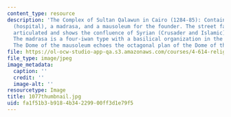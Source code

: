 ```yaml
---
content_type: resource
description: 'The Complex of Sultan Qalawun in Cairo (1284-85): Contains a bimaristan
  (hospital), a madrasa, and a mausoleum for the founder. The street fa?ade is well
  articulated and shows the confluence of Syrian (Crusader and Islamic) arrangements.
  The madrasa is a four-iwan type with a basilical organization in the qiblai wan.
  The Dome of the mausoleum echoes the octagonal plan of the Dome of the Rock.'
file: https://ol-ocw-studio-app-qa.s3.amazonaws.com/courses/4-614-religious-architecture-and-islamic-cultures-fall-2002/fa1f51b3b9184b34229900ff3d1e79f5_1077thumbnail.jpg
file_type: image/jpeg
image_metadata:
  caption: ''
  credit: ''
  image-alt: ''
resourcetype: Image
title: 1077thumbnail.jpg
uid: fa1f51b3-b918-4b34-2299-00ff3d1e79f5
---
```

